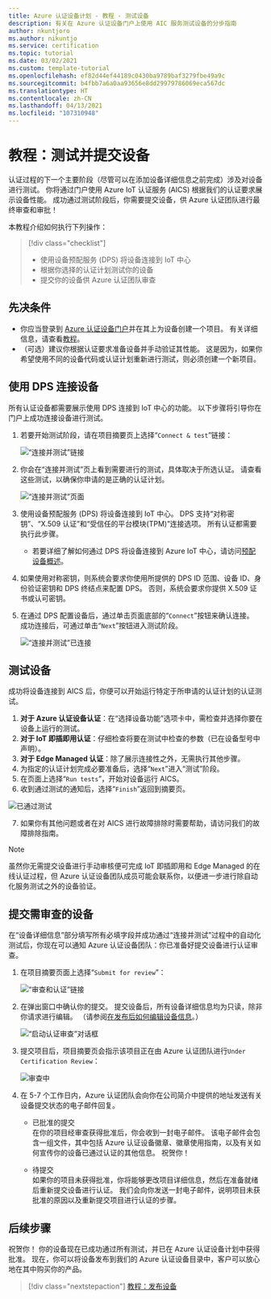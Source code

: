 ```yaml
---
title: Azure 认证设备计划 - 教程 - 测试设备
description: 有关在 Azure 认证设备门户上使用 AIC 服务测试设备的分步指南
author: nkuntjoro
ms.author: nikuntjo
ms.service: certification
ms.topic: tutorial
ms.date: 03/02/2021
ms.custom: template-tutorial
ms.openlocfilehash: ef82d44ef44189c0430ba9789baf3279fbe49a9c
ms.sourcegitcommit: b4fbb7a6a0aa93656e8dd29979786069eca567dc
ms.translationtype: HT
ms.contentlocale: zh-CN
ms.lasthandoff: 04/13/2021
ms.locfileid: "107310948"
---
```

# <a name="tutorial-test-and-submit-your-device"></a>教程：测试并提交设备

认证过程的下一个主要阶段（尽管可以在添加设备详细信息之前完成）涉及对设备进行测试。 你将通过门户使用 Azure IoT 认证服务 (AICS) 根据我们的认证要求展示设备性能。 成功通过测试阶段后，你需要提交设备，供 Azure 认证团队进行最终审查和审批！

本教程介绍如何执行下列操作：

> [!div class="checklist"]
> * 使用设备预配服务 (DPS) 将设备连接到 IoT 中心
> * 根据你选择的认证计划测试你的设备
> * 提交你的设备供 Azure 认证团队审查

## <a name="prerequisites"></a>先决条件

- 你应当登录到 [Azure 认证设备门户](https://certify.azure.com)并在其上为设备创建一个项目。 有关详细信息，请查看[教程](tutorial-01-creating-your-project.md)。
- （可选）建议你根据认证要求准备设备并手动验证其性能。 这是因为，如果你希望使用不同的设备代码或认证计划重新进行测试，则必须创建一个新项目。

## <a name="connecting-your-device-using-dps"></a>使用 DPS 连接设备

所有认证设备都需要展示使用 DPS 连接到 IoT 中心的功能。 以下步骤将引导你在门户上成功连接设备进行测试。

1. 若要开始测试阶段，请在项目摘要页上选择“`Connect & test`”链接：  

    ![“连接并测试”链接](./media/images/connect-and-test-link.png)

1. 你会在“连接并测试”页上看到需要进行的测试，具体取决于所选认证。 请查看这些测试，以确保你申请的是正确的认证计划。  

    ![“连接并测试”页面](./media/images/connect-and-test.png)

1. 使用设备预配服务 (DPS) 将设备连接到 IoT 中心。 DPS 支持“对称密钥”、“X.509 认证”和“受信任的平台模块(TPM)”连接选项。 所有认证都需要执行此步骤。

    - 若要详细了解如何通过 DPS 将设备连接到 Azure IoT 中心，请访问[预配设备概述](../iot-dps/about-iot-dps.md "设备预配服务概述")。
    
1. 如果使用对称密钥，则系统会要求你使用所提供的 DPS ID 范围、设备 ID、身份验证密钥和 DPS 终结点来配置 DPS。 否则，系统会要求你提供 X.509 证书或认可密钥。

1. 在通过 DPS 配置设备后，通过单击页面底部的“`Connect`”按钮来确认连接。 成功连接后，可通过单击“`Next`”按钮进入测试阶段。  

    ![“连接并测试”已连接](./media/images/connected.png)

## <a name="testing-your-device"></a>测试设备

成功将设备连接到 AICS 后，你便可以开始运行特定于所申请的认证计划的认证测试。

1. **对于 Azure 认证设备认证**：在“选择设备功能”选项卡中，需检查并选择你要在设备上运行的测试。
1. **对于 IoT 即插即用认证**：仔细检查将要在测试中检查的参数（已在设备型号中声明）。
1. **对于 Edge Managed 认证**：除了展示连接性之外，无需执行其他步骤。
1. 为指定的认证计划完成必要准备后，选择“`Next`”进入“测试”阶段。
1. 在页面上选择“`Run tests`”，开始对设备运行 AICS。
1. 收到通过测试的通知后，选择“`Finish`”返回到摘要页。

![已通过测试](./media/images/test-pass.png)

7. 如果你有其他问题或者在对 AICS 进行故障排除时需要帮助，请访问我们的故障排除指南。

> [!NOTE]
> 虽然你无需提交设备进行手动审核便可完成 IoT 即插即用和 Edge Managed 的在线认证过程，但 Azure 认证设备团队成员可能会联系你，以便进一步进行除自动化服务测试之外的设备验证。

## <a name="submitting-your-device-for-review"></a>提交需审查的设备

在“设备详细信息”部分填写所有必填字段并成功通过“连接并测试”过程中的自动化测试后，你现在可以通知 Azure 认证设备团队：你已准备好提交设备进行认证审查。

1. 在项目摘要页面上选择“`Submit for review`”：  

    ![“审查和认证”链接](./media/images/review-and-certify.png)

1. 在弹出窗口中确认你的提交。 提交设备后，所有设备详细信息均为只读，除非你请求进行编辑。 （请参阅[在发布后如何编辑设备信息](./how-to-edit-published-device.md)。）  

    ![“启动认证审查”对话框](./media/images/start-certification-review.png)

1. 提交项目后，项目摘要页会指示该项目正在由 Azure 认证团队进行`Under Certification Review`：  

    ![审查中](./media/images/review-and-certify-under-review.png)

1. 在 5-7 个工作日内，Azure 认证团队会向你在公司简介中提供的地址发送有关设备提交状态的电子邮件回复。

    - 已批准的提交  
        在你的项目经审查获得批准后，你会收到一封电子邮件。 该电子邮件会包含一组文件，其中包括 Azure 认证设备徽章、徽章使用指南，以及有关如何宣传你的设备已通过认证的其他信息。 祝贺你！

    - 待提交  
        如果你的项目未获得批准，你将能够更改项目详细信息，然后在准备就绪后重新提交设备进行认证。 我们会向你发送一封电子邮件，说明项目未获批准的原因以及重新提交项目进行认证的步骤。

## <a name="next-steps"></a>后续步骤

祝贺你！ 你的设备现在已成功通过所有测试，并已在 Azure 认证设备计划中获得批准。 现在，你可以将设备发布到我们的 Azure 认证设备目录中，客户可以放心地在其中购买你的产品。
> [!div class="nextstepaction"]
> [教程：发布设备](tutorial-04-publishing-your-device.md)

